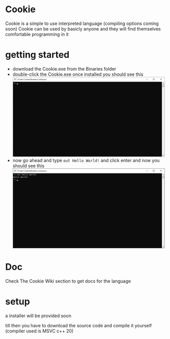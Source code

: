# Cookie

Cookie is a simple to use interpreted language (compiling options coming soon)
Cookie can be used by basicly anyone and they will find themselves comfortable programming in it



# getting started

* download the Cookie.exe from the Binaries folder
* double-click the Cookie.exe once installed you should see this
![Screenshot-1](https://github.com/Hydroroger/Cookie/blob/main/screenShots/Screenshot-1.png)
* now go ahead and type `out Hello World!` and click enter and now you should see this
![Screenshot-2](https://github.com/Hydroroger/Cookie/blob/main/screenShots/Screenshot-2.png)


# Doc

Check The Cookie Wiki section to get docs for the language

# setup

a installer will be provided soon

till then you have to download the source code and compile it yourself (compiler used is MSVC c++ 20)

